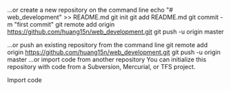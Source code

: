 …or create a new repository on the command line
 echo "# web_development" >> README.md
git init
git add README.md
git commit -m "first commit"
git remote add origin https://github.com/huang15n/web_development.git
git push -u origin master
                
…or push an existing repository from the command line
 git remote add origin https://github.com/huang15n/web_development.git
git push -u origin master
…or import code from another repository
You can initialize this repository with code from a Subversion, Mercurial, or TFS project.

Import code
